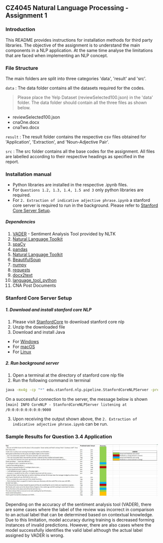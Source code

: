 ## CZ4045 Natural Language Processing - Assignment 1

### Introduction
This README provides instructions for installation methods for third party libraries. The objective of the assignment is to understand the main components in a NLP application. At the same time analyse the limitations that are faced when implementing an NLP concept.

### File Structure
The main folders are split into three categories 'data', 'result' and 'src'.

`data` : The data folder contains all the datasets required for the codes.
> Please place the Yelp Dataset (reviewSelected100.json) in the 'data' folder. The data folder should contain all the three files as shown below.

- reviewSelected100.json
- cnaOne.docx
- cnaTwo.docx

`result` : The result folder contains the respective csv files obtained for 'Application', 'Extraction', and 'Noun-Adjective Pair'.

`src` : The src folder contains all the base codes for the assignment. All files are labelled according to their respective headings as specified in the report.

### Installation manual

- Python libraries are installed in the respective .ipynb files.
- For `Questions 1.2, 1.3, 1.4, 1.5 and 3` only python libraries are required.
- For `2. Extraction of indicative adjective phrase.ipynb` a stanford core server is required to run in the background. Please refer to [Stanford Core Server Setup](#stanford-core-server).

##### Dependencies
1. [VADER](https://www.nltk.org/_modules/nltk/sentiment/vader.html) - Sentiment Analysis Tool provided by NLTK
2. [Natural Language Toolkit](https://www.nltk.org/install.html)
3. [spaCy](https://spacy.io/usage)
4. [pandas](https://pandas.pydata.org/docs/getting_started/install.html)
5. [Natural Language Toolkit](https://www.nltk.org/install.html)
6. [BeautifulSoup](https://www.crummy.com/software/BeautifulSoup/bs4/doc/#installing-beautiful-soup)
7. [numpy](https://numpy.org/install/)
8. [requests](https://docs.python-requests.org/en/latest/user/)
9. [docx2text](https://pypi.org/project/docx2txt/#history)
10. [language_tool_python](https://pypi.org/project/language-tool-python/)
11. CNA Post Documents

### Stanford Core Server Setup

##### 1. Download and install stanford core NLP
1. Please visit [StanfordCore](https://stanfordnlp.github.io/CoreNLP/download.html) to download stanford core nlp
2. Unzip the downloaded file
3. Download and install Java
  - For [Windows](https://www.java.com/en/download/help/windows_manual_download.html) <br/>
  - For [macOS](https://www.java.com/en/download/help/mac_install.html) <br/>
  - For [Linux](https://java.com/en/download/help/linux_x64_install.html) <br/>

##### 2. Run background server
1. Open a terminal at the directory of stanford core nlp file
2. Run the following command in terminal
``` bash
java -mx4g -cp "*" edu.stanford.nlp.pipeline.StanfordCoreNLPServer -preload tokenize,ssplit,pos,lemma,ner,parse,depparse -status_port 9000 -port 9000 -timeout 100000000000000000000000 &
```
On a successful connection to the server, the message below is shown <br/>
`[main] INFO CoreNLP - StanfordCoreNLPServer listening at /0:0:0:0:0:0:0:0:9000` <br/>

3. Upon receiving the output shown above, the `2. Extraction of indicative adjective phrase.ipynb` can be run.

### Sample Results for Question 3.4 Application

![Model Results](model_results.jpg)

Depending on the accuracy of the sentiment analysis tool (VADER), there are some cases where the label of the review was incorrect in comparison to an actual label that can be determined based on contextual knowledge. Due to this limitation, model accuracy during training is decreased forming instances of invalid predictions. However, there are also cases where the model successfully identifies the valid label although the actual label assigned by VADER is wrong.
